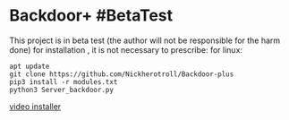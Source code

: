 # Backdoor+ #BetaTest
This project is in beta test (the author will not be responsible for the harm done)
for installation , it is not necessary to prescribe:
for linux:
```
apt update
git clone https://github.com/Nickherotroll/Backdoor-plus
pip3 install -r modules.txt
python3 Server_backdoor.py
```

[ video installer](https://youtu.be/zo9exIIsn5g)
